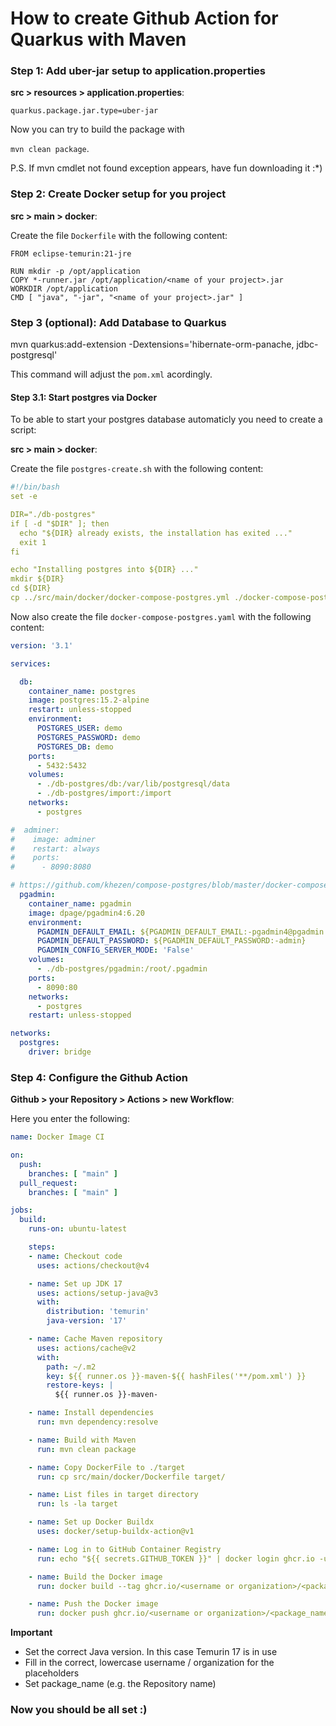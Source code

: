 # How to create Github Action for Quarkus with Maven

### Step 1: Add uber-jar setup to application.properties

__src > resources > application.properties__:

```quarkus.package.jar.type=uber-jar```

Now you can try to build the package with

```mvn clean package```.

P.S. If mvn cmdlet not found exception appears, have fun downloading it :*)

### Step 2: Create Docker setup for you project

__src > main > docker__:

Create the file `Dockerfile` with the following content:

```docker
FROM eclipse-temurin:21-jre

RUN mkdir -p /opt/application
COPY *-runner.jar /opt/application/<name of your project>.jar
WORKDIR /opt/application
CMD [ "java", "-jar", "<name of your project>.jar" ]
```

### Step 3 (optional): Add Database to Quarkus

mvn quarkus:add-extension -Dextensions='hibernate-orm-panache, jdbc-postgresql'

This command will adjust the `pom.xml` acordingly.

#### Step 3.1: Start postgres via Docker

To be able to start your postgres database automaticly you need to create a script:

__src > main > docker__:

Create the file `postgres-create.sh` with the following content:

```yaml
#!/bin/bash
set -e

DIR="./db-postgres"
if [ -d "$DIR" ]; then
  echo "${DIR} already exists, the installation has exited ..."
  exit 1
fi

echo "Installing postgres into ${DIR} ..."
mkdir ${DIR}
cd ${DIR}
cp ../src/main/docker/docker-compose-postgres.yml ./docker-compose-postgres.yml
```

Now also create the file `docker-compose-postgres.yaml` with the following content:

```yaml
version: '3.1'

services:

  db:
    container_name: postgres
    image: postgres:15.2-alpine
    restart: unless-stopped
    environment:
      POSTGRES_USER: demo
      POSTGRES_PASSWORD: demo
      POSTGRES_DB: demo
    ports:
      - 5432:5432
    volumes:
      - ./db-postgres/db:/var/lib/postgresql/data
      - ./db-postgres/import:/import
    networks:
      - postgres

#  adminer:
#    image: adminer
#    restart: always
#    ports:
#      - 8090:8080

# https://github.com/khezen/compose-postgres/blob/master/docker-compose.yml
  pgadmin:
    container_name: pgadmin
    image: dpage/pgadmin4:6.20
    environment:
      PGADMIN_DEFAULT_EMAIL: ${PGADMIN_DEFAULT_EMAIL:-pgadmin4@pgadmin.org}
      PGADMIN_DEFAULT_PASSWORD: ${PGADMIN_DEFAULT_PASSWORD:-admin}
      PGADMIN_CONFIG_SERVER_MODE: 'False'
    volumes:
      - ./db-postgres/pgadmin:/root/.pgadmin
    ports:
      - 8090:80
    networks:
      - postgres
    restart: unless-stopped

networks:
  postgres:
    driver: bridge
```

### Step 4: Configure the Github Action

__Github > your Repository > Actions > new Workflow__:

Here you enter the following:

```yaml
name: Docker Image CI

on:
  push:
    branches: [ "main" ]
  pull_request:
    branches: [ "main" ]

jobs:
  build:
    runs-on: ubuntu-latest

    steps:
    - name: Checkout code
      uses: actions/checkout@v4

    - name: Set up JDK 17
      uses: actions/setup-java@v3
      with:
        distribution: 'temurin' 
        java-version: '17'

    - name: Cache Maven repository
      uses: actions/cache@v2
      with:
        path: ~/.m2
        key: ${{ runner.os }}-maven-${{ hashFiles('**/pom.xml') }}
        restore-keys: |
          ${{ runner.os }}-maven-

    - name: Install dependencies
      run: mvn dependency:resolve

    - name: Build with Maven
      run: mvn clean package

    - name: Copy DockerFile to ./target
      run: cp src/main/docker/Dockerfile target/

    - name: List files in target directory
      run: ls -la target

    - name: Set up Docker Buildx
      uses: docker/setup-buildx-action@v1

    - name: Log in to GitHub Container Registry
      run: echo "${{ secrets.GITHUB_TOKEN }}" | docker login ghcr.io -u ${{ github.actor }} --password-stdin

    - name: Build the Docker image
      run: docker build --tag ghcr.io/<username or organization>/<package_name>:latest ./target

    - name: Push the Docker image
      run: docker push ghcr.io/<username or organization>/<package_name>:latest

```
**Important**
  
* Set the correct Java version. In this case Temurin 17 is in use
* Fill in the correct, lowercase username / organization for the placeholders
* Set package_name (e.g. the Repository name)


### Now you should be all set :)
